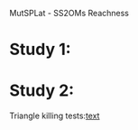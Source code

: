 MutSPLat - SS2OMs Reachness


# Study 1:


# Study 2:

Triangle killing tests:[text](https://github.com/MutSPLat/MutSPLat-SS2OMs_Reachness/blob/main/Study1/test.txt)
